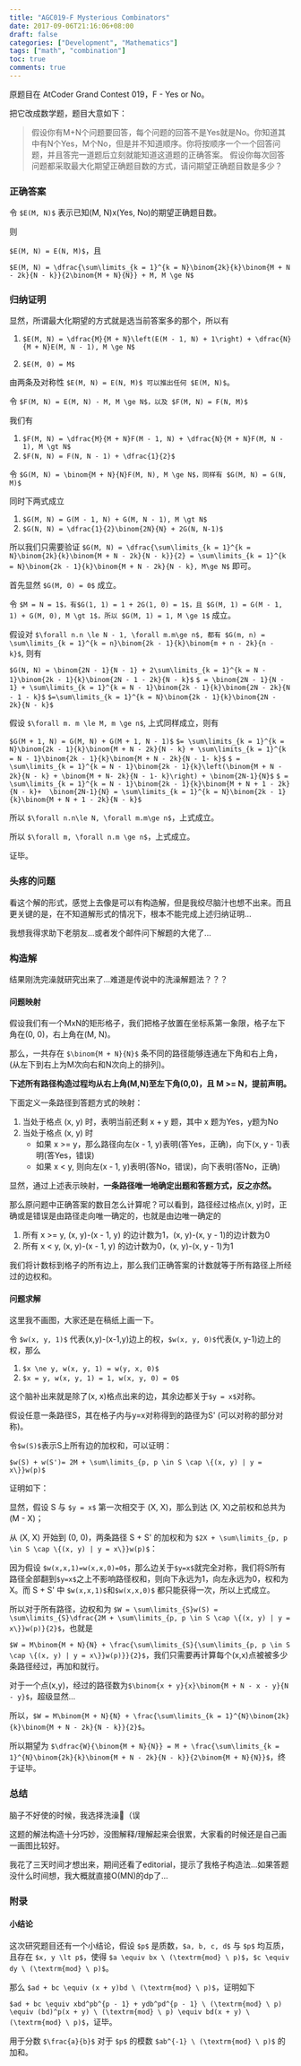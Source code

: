 ```yaml
---
title: "AGC019-F Mysterious Combinators"
date: 2017-09-06T21:16:06+08:00
draft: false
categories: ["Development", "Mathematics"]
tags: ["math", "combination"]
toc: true
comments: true
---
```


原题目在 AtCoder Grand Contest 019，F - Yes or No。

把它改成数学题，题目大意如下：

> 假设你有M+N个问题要回答，每个问题的回答不是Yes就是No。你知道其中有N个Yes，M个No，但是并不知道顺序。你将按顺序一个一个回答问题，并且答完一道题后立刻就能知道这道题的正确答案。
> 假设你每次回答问题都采取最大化期望正确题目数的方式，请问期望正确题目数是多少？

### 正确答案

令 `$E(M, N)$` 表示已知(M, N)x(Yes, No)的期望正确题目数。

则

`$E(M, N) = E(N, M)$`，且

`$E(M, N) = \dfrac{\sum\limits_{k = 1}^{k = N}\binom{2k}{k}\binom{M + N - 2k}{N - k}}{2\binom{M + N}{N}} + M, M \ge N$`

### 归纳证明

显然，所谓最大化期望的方式就是选当前答案多的那个，所以有

1. `$E(M, N) = \dfrac{M}{M + N}\left(E(M - 1, N) + 1\right) + \dfrac{N}{M + N}E(M, N - 1), M \ge N$`

2. `$E(M, 0) = M$`

由两条及对称性 `$E(M, N) = E(N, M)$ 可以推出任何 $E(M, N)$`。

令 `$F(M, N) = E(M, N) - M, M \ge N$，以及 $F(M, N) = F(N, M)$`

我们有 

1. `$F(M, N) = \dfrac{M}{M + N}F(M - 1, N) + \dfrac{N}{M + N}F(M, N - 1), M \gt N$`
2. `$F(N, N) = F(N, N - 1) + \dfrac{1}{2}$`

令 `$G(M, N) = \binom{M + N}{N}F(M, N), M \ge N$，同样有 $G(M, N) = G(N, M)$`

同时下两式成立

1. `$G(M, N) = G(M - 1, N) + G(M, N - 1), M \gt N$`
2. `$G(N, N) = \dfrac{1}{2}\binom{2N}{N} + 2G(N, N-1)$`

所以我们只需要验证 `$G(M, N) = \dfrac{\sum\limits_{k = 1}^{k = N}\binom{2k}{k}\binom{M + N - 2k}{N - k}}{2} = \sum\limits_{k = 1}^{k = N}\binom{2k - 1}{k}\binom{M + N - 2k}{N - k}, M\ge N$` 即可。

首先显然 `$G(M, 0) = 0$` 成立。

令 `$M = N = 1$，有$G(1, 1) = 1 + 2G(1, 0) = 1$，且 $G(M, 1) = G(M - 1, 1) + G(M, 0), M \gt 1$，所以 $G(M, 1) = 1, M \ge 1$` 成立。

假设对 `$\forall n.n \le N - 1, \forall m.m\ge n$, 都有 $G(m, n) = \sum\limits_{k = 1}^{k = n}\binom{2k - 1}{k}\binom{m + n - 2k}{n - k}$`, 则有

`$G(N, N) = \binom{2N - 1}{N - 1} + 2\sum\limits_{k = 1}^{k = N - 1}\binom{2k - 1}{k}\binom{2N - 1 - 2k}{N - k}$`
`$ = \binom{2N - 1}{N - 1} + \sum\limits_{k = 1}^{k = N - 1}\binom{2k - 1}{k}\binom{2N - 2k}{N - 1 - k}$`
`$=\sum\limits_{k = 1}^{k = N}\binom{2k - 1}{k}\binom{2N - 2k}{N - k}$` 

假设 `$\forall m. m \le M, m \ge n$`, 上式同样成立，则有

`$G(M + 1, N) = G(M, N) + G(M + 1, N - 1)$`
`$= \sum\limits_{k = 1}^{k = N}\binom{2k - 1}{k}\binom{M + N - 2k}{N - k} + \sum\limits_{k = 1}^{k = N - 1}\binom{2k - 1}{k}\binom{M + N - 2k}{N - 1- k}$`
`$ = \sum\limits_{k = 1}^{k = N - 1}\binom{2k - 1}{k}\left(\binom{M + N - 2k}{N - k} + \binom{M + N- 2k}{N - 1- k}\right) + \binom{2N-1}{N}$`
`$ = \sum\limits_{k = 1}^{k = N - 1}\binom{2k - 1}{k}\binom{M + N + 1 - 2k}{N - k}+  \binom{2N-1}{N} = \sum\limits_{k = 1}^{k = N}\binom{2k - 1}{k}\binom{M + N + 1 - 2k}{N - k}$`

所以 `$\forall n.n\le N, \forall m.m\ge n$`，上式成立。

所以 `$\forall m, \forall n.m \ge n$`，上式成立。

证毕。


### 头疼的问题

看这个解的形式，感觉上去像是可以有构造解，但是我绞尽脑汁也想不出来。而且更关键的是，在不知道解形式的情况下，根本不能完成上述归纳证明...

我想我得求助下老朋友...或者发个邮件问下解题的大佬了...

### 构造解

结果刚洗完澡就研究出来了...难道是传说中的洗澡解题法？？？

#### 问题映射

假设我们有一个MxN的矩形格子，我们把格子放置在坐标系第一象限，格子左下角在(0, 0)，右上角在(M, N)。

那么，一共存在 `$\binom{M + N}{N}$` 条不同的路径能够连通左下角和右上角，(从左下到右上为M次向右和N次向上的排列)。

**下述所有路径构造过程均从右上角(M,N)至左下角(0,0)，且 M >= N，提前声明。**

下面定义一条路径到答题方式的映射：

1. 当处于格点 (x, y) 时，表明当前还剩 x + y 题，其中 x 题为Yes，y题为No
2. 当处于格点 (x, y) 时
    + 如果 x >= y，那么路径向左(x - 1, y)表明(答Yes，正确)，向下(x, y - 1)表明(答Yes，错误)
    + 如果 x < y, 则向左(x - 1, y)表明(答No，错误)，向下表明(答No，正确)

显然，通过上述表示映射，**一条路径唯一地确定出题和答题方式，反之亦然。**

那么原问题中正确答案的数目怎么计算呢？可以看到，路径经过格点(x, y)时，正确或是错误是由路径走向唯一确定的，也就是由边唯一确定的

1. 所有 x >= y, (x, y)-(x - 1, y) 的边计数为1，(x, y)-(x, y - 1)的边计数为0
2. 所有 x < y, (x, y)-(x - 1, y) 的边计数为0，(x, y)-(x, y - 1)为1

我们将计数标到格子的所有边上，那么我们正确答案的计数就等于所有路径上所经过的边权和。

#### 问题求解

这里我不画图，大家还是在稿纸上画一下。

令 `$w(x, y, 1)$` 代表(x,y)-(x-1,y)边上的权，`$w(x, y, 0)$`代表(x, y-1)边上的权，那么

1. `$x \ne y, w(x, y, 1) = w(y, x, 0)$`
2. `$x = y, w(x, y, 1) = 1, w(x, y, 0) = 0$`

这个脑补出来就是除了(x, x)格点出来的边，其余边都关于`$y = x$`对称。

假设任意一条路径S，其在格子内与y=x对称得到的路径为S' (可以对称的部分对称)。

令`$w(S)$`表示S上所有边的加权和，可以证明：

`$w(S) + w(S')= 2M + \sum\limits_{p, p \in S \cap \{(x, y) | y = x\}}w(p)$`

证明如下：

显然，假设 S 与 `$y = x$` 第一次相交于 (X, X)，那么到达 (X, X)之前权和总共为 (M - X)；

从 (X, X) 开始到 (0, 0)，两条路径 S + S' 的加权和为 `$2X + \sum\limits_{p, p \in S \cap \{(x, y) | y = x\}}w(p)$`：

因为假设 `$w(x,x,1)=w(x,x,0)=0$`，那么边关于`$y=x$`就完全对称，我们将S所有路径全部翻到`$y=x$`之上不影响路径权和，则向下永远为1，向左永远为0，权和为X。而 S + S' 中 `$w(x,x,1)$`和`$w(x,x,0)$` 都只能获得一次，所以上式成立。

所以对于所有路径，边权和为 `$W = \sum\limits_{S}w(S) = \sum\limits_{S}\dfrac{2M + \sum\limits_{p, p \in S \cap \{(x, y) | y = x\}}w(p)}{2}$`，也就是

`$W = M\binom{M + N}{N} + \frac{\sum\limits_{S}{\sum\limits_{p, p \in S \cap \{(x, y) | y = x\}}w(p)}}{2}$`，我们只需要再计算每个(x,x)点被被多少条路径经过，再加和就行。

对于一个点(x,y)，经过的路径数为`$\binom{x + y}{x}\binom{M + N - x - y}{N - y}$`，超级显然...

所以，`$W = M\binom{M + N}{N} + \frac{\sum\limits_{k = 1}^{N}\binom{2k}{k}\binom{M + N - 2k}{N - k}}{2}$`。

所以期望为 `$\dfrac{W}{\binom{M + N}{N}} = M + \frac{\sum\limits_{k = 1}^{N}\binom{2k}{k}\binom{M + N - 2k}{N - k}}{2\binom{M + N}{N}}$`，终于证毕。

### 总结

脑子不好使的时候，我选择洗澡🛀（误

这题的解法构造十分巧妙，没图解释/理解起来会很累，大家看的时候还是自己画一画图比较好。

我花了三天时间才想出来，期间还看了editorial，提示了我格子构造法...如果答题没什么时间想，我大概就直接O(MN)的dp了...

### 附录

#### 小结论

这次研究题目还有一个小结论，假设 `$p$` 是质数，`$a, b, c, d$` 与 `$p$` 均互质，且存在 `$x, y \lt p$`，使得 `$a \equiv bx \ (\textrm{mod} \ p)$`，`$c \equiv dy \ (\textrm{mod} \ p)$`。

那么 `$ad + bc \equiv (x + y)bd \ (\textrm{mod} \ p)$`，证明如下

`$ad + bc \equiv xbd^pb^{p - 1} + ydb^pd^{p - 1} \ (\textrm{mod} \ p) \equiv (bd)^p(x + y) \ (\textrm{mod} \ p) \equiv bd(x + y) \ (\textrm{mod} \ p)$`，证毕。

用于分数 `$\frac{a}{b}$` 对于 `$p$` 的模数 `$ab^{-1} \ (\textrm{mod} \ p)$` 的加和。
